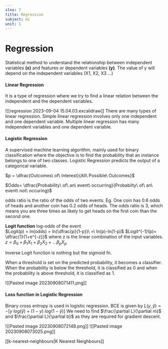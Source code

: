 ```yaml
---
slno: 7
title: Regression
subject: mi
unit: 1
---
```

# Regression

Statistical method to understand the relationship between independent variables **(x)**
and features or dependent variables **(y)**. 
The value of y will depend on the independent variables (X1, X2, X3 ...)


#### Linear Regression
It is a type of regression where we try to find a linear relation between the independent and the dependent variables. 

![[regression 2023-09-04 15.04.03.excalidraw]]
There are many types of linear regression. Simple linear regression involves only one independent and one dependent variable. Multiple linear regression has many independent variables and one dependent variable. 

#### Logistic Regression
A supervised machine learning algorithm, mainly used for binary classification where the objective is to find the probability that an instance belongs to one of two classes.
Logistic Regression predicts the output of a categorical variable.

$p = \dfrac{Outcomes\ of\ Interest}{All\ Possible\ Outcomes}$

$Odds= \dfrac{Probability\ of\ an\ event\ occurring}{Probabilty\ of\ an\ event\ not\ occuring}$

odds ratio is the ratio of the odds of two events.
Eg. One coin has 0.6 odds of heads and another coin has 0.2 odds of heads. The odds ratio is 3, which means you are three times as likely to get heads on the first coin than the second one. 

**Logit function** log-odds of the event   
$Logit(p) = ln(odds) = ln(\dfrac{p}{1-p})\ =\ ln(p)-ln(1-p)$ 
$Logit^{-1}(p)= \dfrac{1}{1+e^{-z}}$ where z is the linear combination of the input variables.
$z = \beta_{0}+\beta_{1}X_{1}+\beta_{2}X_{2}\ +\ ...\beta_{p}X_p$

Inverse Logit function is nothing but the sigmoid fn.

When a threshold is set on the predicted probability, it becomes a classifier. When the probability is below the threshold, it is classified as 0 and when the probability is above threshold, it is classified as 1. 

![[Pasted image 20230908071411.png]]

#### Loss function in Logistic Regression
Binary cross entropy is used in logistic regression. BCE is given by
$L(y,\hat{y}) = - [y\ log(\hat{y})\ +\ (1-y)\ log(1-\hat{y})]$
We need to find $\frac{\partial L}{\partial m}$ and $\frac{\partial L}{\partial b}$ as they are required for gradient descent. 

![[Pasted image 20230908072148.png]]
![[Pasted image 20230908073025.png]]

[[k-nearest-neighbours|K Nearest Neighbours]]